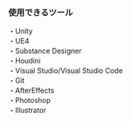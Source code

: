 ### 使用できるツール
・Unity<br>
・UE4<br>
・Substance Designer<br>
・Houdini<br>
・Visual Studio/Visual Studio Code<br>
・Git<br>
・AfterEffects<br>
・Photoshop<br>
・Illustrator<br>